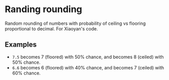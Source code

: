 # Randing rounding
Random rounding of numbers with probability of ceiling vs flooring proportional to decimal. For Xiaoyan's code.

## Examples

- `7.5` becomes 7 (floored) with 50% chance, and becomes 8 (ceiled) with 50% chance.
- `6.6` becomes 6 (floored) with 40% chance, and becomes 7 (ceiled) with 60% chance.

